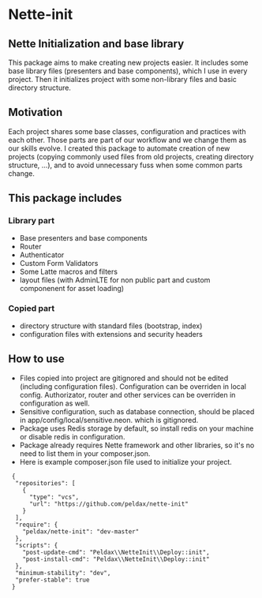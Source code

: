 # Nette-init

## Nette Initialization and base library

This package aims to make creating new projects easier. It includes some base library files (presenters and base components), which I use in every project. Then it initializes project with some non-library files and basic directory structure.

## Motivation

Each project shares some base classes, configuration and practices with each other. Those parts are part of our workflow and we change them as our skills evolve. I created this package to automate creation of new projects (copying commonly used files from old projects, creating directory structure, ...), and to avoid unnecessary fuss when some common parts change.

## This package includes 

### Library part

- Base presenters and base components
- Router
- Authenticator
- Custom Form Validators
- Some Latte macros and filters
- layout files (with AdminLTE for non public part and custom componenent for asset loading)

### Copied part

- directory structure with standard files (bootstrap, index)
- configuration files with extensions and security headers


## How to use

- Files copied into project are gitignored and should not be edited (including configuration files). Configuration can be overriden in local config. Authorizator, router and other services can be overriden in configuration as well.
- Sensitive configuration, such as database connection, should be placed in app/config/local/sensitive.neon. which is gitignored.
- Package uses Redis storage by default, so install redis on your machine or disable redis in configuration.
- Package already requires Nette framework and other libraries, so it's no need to list them in your composer.json.
- Here is example composer.json file used to initialize your project.

```
 {
  "repositories": [
    {
      "type": "vcs",
      "url": "https://github.com/peldax/nette-init"
    }
  ],
  "require": {
    "peldax/nette-init": "dev-master"
  },
  "scripts": {
    "post-update-cmd": "Peldax\\NetteInit\\Deploy::init",
    "post-install-cmd": "Peldax\\NetteInit\\Deploy::init"
  },
  "minimum-stability": "dev",
  "prefer-stable": true
 }
```
